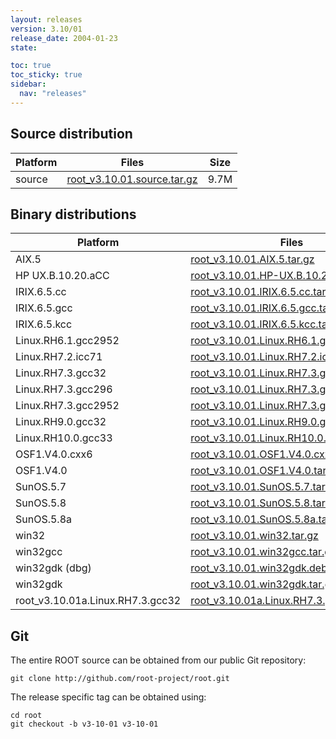 ```yaml
---
layout: releases
version: 3.10/01
release_date: 2004-01-23
state:

toc: true
toc_sticky: true
sidebar:
  nav: "releases"
---
```



## Source distribution

| Platform       | Files | Size |
|-----------|-------|-----|
| source | [root_v3.10.01.source.tar.gz](https://root.cern.ch/download/root_v3.10.01.source.tar.gz) | 9.7M |


## Binary distributions

| Platform       | Files | Size |
|-----------|-------|-----|
| AIX.5 | [root_v3.10.01.AIX.5.tar.gz](https://root.cern.ch/download/root_v3.10.01.AIX.5.tar.gz) |  17M |
| HP UX.B.10.20.aCC | [root_v3.10.01.HP-UX.B.10.20.aCC.tar.gz](https://root.cern.ch/download/root_v3.10.01.HP-UX.B.10.20.aCC.tar.gz) |  20M |
| IRIX.6.5.cc | [root_v3.10.01.IRIX.6.5.cc.tar.gz](https://root.cern.ch/download/root_v3.10.01.IRIX.6.5.cc.tar.gz) |  17M |
| IRIX.6.5.gcc | [root_v3.10.01.IRIX.6.5.gcc.tar.gz](https://root.cern.ch/download/root_v3.10.01.IRIX.6.5.gcc.tar.gz) |  23M |
| IRIX.6.5.kcc | [root_v3.10.01.IRIX.6.5.kcc.tar.gz](https://root.cern.ch/download/root_v3.10.01.IRIX.6.5.kcc.tar.gz) |  17M |
| Linux.RH6.1.gcc2952 | [root_v3.10.01.Linux.RH6.1.gcc2952.tar.gz](https://root.cern.ch/download/root_v3.10.01.Linux.RH6.1.gcc2952.tar.gz) |  15M |
| Linux.RH7.2.icc71 | [root_v3.10.01.Linux.RH7.2.icc71.tar.gz](https://root.cern.ch/download/root_v3.10.01.Linux.RH7.2.icc71.tar.gz) |  23M |
| Linux.RH7.3.gcc32 | [root_v3.10.01.Linux.RH7.3.gcc32.tar.gz](https://root.cern.ch/download/root_v3.10.01.Linux.RH7.3.gcc32.tar.gz) |  15M |
| Linux.RH7.3.gcc296 | [root_v3.10.01.Linux.RH7.3.gcc296.tar.gz](https://root.cern.ch/download/root_v3.10.01.Linux.RH7.3.gcc296.tar.gz) |  17M |
| Linux.RH7.3.gcc2952 | [root_v3.10.01.Linux.RH7.3.gcc2952.tar.gz](https://root.cern.ch/download/root_v3.10.01.Linux.RH7.3.gcc2952.tar.gz) |  16M |
| Linux.RH9.0.gcc32 | [root_v3.10.01.Linux.RH9.0.gcc32.tar.gz](https://root.cern.ch/download/root_v3.10.01.Linux.RH9.0.gcc32.tar.gz) |  15M |
| Linux.RH10.0.gcc33 | [root_v3.10.01.Linux.RH10.0.gcc33.tar.gz](https://root.cern.ch/download/root_v3.10.01.Linux.RH10.0.gcc33.tar.gz) |  14M |
| OSF1.V4.0.cxx6 | [root_v3.10.01.OSF1.V4.0.cxx6.tar.gz](https://root.cern.ch/download/root_v3.10.01.OSF1.V4.0.cxx6.tar.gz) |  18M |
| OSF1.V4.0 | [root_v3.10.01.OSF1.V4.0.tar.gz](https://root.cern.ch/download/root_v3.10.01.OSF1.V4.0.tar.gz) |  20M |
| SunOS.5.7 | [root_v3.10.01.SunOS.5.7.tar.gz](https://root.cern.ch/download/root_v3.10.01.SunOS.5.7.tar.gz) |  19M |
| SunOS.5.8 | [root_v3.10.01.SunOS.5.8.tar.gz](https://root.cern.ch/download/root_v3.10.01.SunOS.5.8.tar.gz) |  18M |
| SunOS.5.8a | [root_v3.10.01.SunOS.5.8a.tar.gz](https://root.cern.ch/download/root_v3.10.01.SunOS.5.8a.tar.gz) |  17M |
| win32 | [root_v3.10.01.win32.tar.gz](https://root.cern.ch/download/root_v3.10.01.win32.tar.gz) |  14M |
| win32gcc | [root_v3.10.01.win32gcc.tar.gz](https://root.cern.ch/download/root_v3.10.01.win32gcc.tar.gz) |  17M |
| win32gdk (dbg) | [root_v3.10.01.win32gdk.debug.tar.gz](https://root.cern.ch/download/root_v3.10.01.win32gdk.debug.tar.gz) |  24M |
| win32gdk | [root_v3.10.01.win32gdk.tar.gz](https://root.cern.ch/download/root_v3.10.01.win32gdk.tar.gz) |  15M |
| root_v3.10.01a.Linux.RH7.3.gcc32 | [root_v3.10.01a.Linux.RH7.3.gcc32.tar.gz](https://root.cern.ch/download/root_v3.10.01a.Linux.RH7.3.gcc32.tar.gz) |  15M |


## Git
The entire ROOT source can be obtained from our public Git repository:

~~~
git clone http://github.com/root-project/root.git
~~~
The release specific tag can be obtained using:
~~~
cd root
git checkout -b v3-10-01 v3-10-01
~~~

